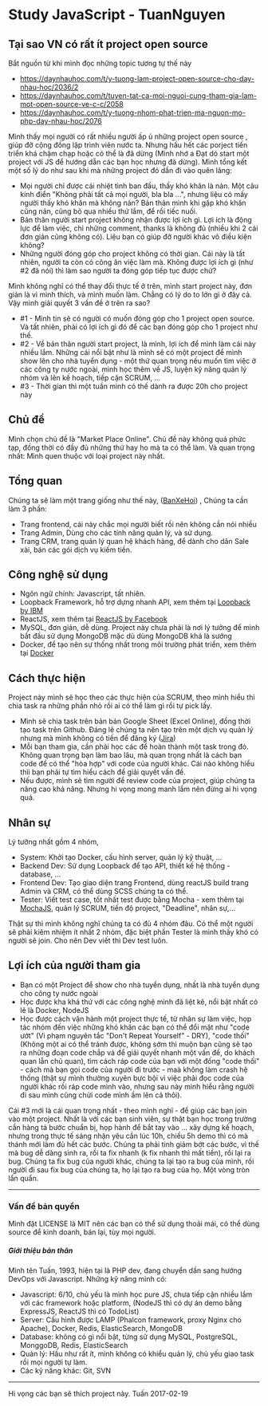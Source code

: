 # Study JavaScript - TuanNguyen

## Tại sao VN có rất ít project open source

Bắt nguồn từ khi mình đọc những topic tương tự thế này
- https://daynhauhoc.com/t/y-tuong-lam-project-open-source-cho-day-nhau-hoc/2036/2
- https://daynhauhoc.com/t/tuyen-tat-ca-moi-nguoi-cung-tham-gia-lam-mot-open-source-ve-c-c/2058
- https://daynhauhoc.com/t/y-tuong-nhom-phat-trien-ma-nguon-mo-php-day-nhau-hoc/2076

Mình thấy mọi người có rất nhiều người ấp ủ những project open source , giúp đỡ cộng đồng lập trình viên nước ta. Nhưng  hầu hết các porject tiến triển khá chậm chạp hoặc có thể là đã dừng (Mình nhớ a Đạt dó start một project với JS để hướng dẫn các bạn học nhưng đã dừng).  Mình tổng kết một số lý do như sau khi mà những project đó dần đi vào quên lãng:

- Mọi người chỉ được cái nhiệt tình ban đầu, thấy  khó khăn là nản. Một câu kinh điển "Không phải tất cả mọi người,  bla bla ...", nhưng liệu có mấy người thấy khó khăn mà không nản? Bản thân mình khi gặp khó khăn cũng nản, cũng bỏ qua nhiều thứ lắm, để rồi tiếc nuối.
- Bản thân người start project không nhận được lợi ích gì. Lợi ích là  động lực để làm việc, chỉ những comment, thanks là không đủ (nhiều khi 2 cái đơn giản  cũng không có). Liệu bạn có giúp đỡ người khác vô điều kiện không?
- Những người đóng góp cho project không có thời gian. Cái này là tất nhiên, người ta còn có công ăn việc làm mà. Không được lợi ích gì (như #2 đã nói) thì làm sao người ta đóng góp tiếp tục được chứ?

Mình không nghĩ có thể thay đổi thực tế  ở trên, mình start project này, đơn giản là vì mình thích, và mình muốn làm. Chẳng có lý do to lớn gì ở đây cả.
Vậy mình giải quyết 3 vấn đề ở trên ra sao?

- #1 - Mình tin sẽ có người có muốn đóng góp cho 1 project open source. Và tất nhiên, phải có lợi ích gì đó để các bạn đóng góp cho 1 project như thế.
- #2 - Về bản thân người start project, là mình, lợi ích để mình làm cái này nhiều lắm. Những cái nổi bật như là mình sẽ có một project để mình show lên cho nhà tuyển dụng - một thứ quan trọng nếu muốn tìm việc ở các công ty nước ngoài, mình học thêm về JS, luyện kỹ năng quản lý nhóm và lên kế hoạch, tiếp cận SCRUM, ...
- #3 - Thời gian thì một tuần mình có thế dành ra được 20h cho project này

## Chủ đề
Mình chọn chủ đề là "Market Place Online". Chủ đề này  không quá phức tạp, đồng thời có đầy đủ những thứ hay ho mà ta có thể làm. Và quan trọng nhất: Mình quen thuộc với loại project này nhất.

## Tổng quan
Chúng ta sẽ làm một trang giống như thế này, ([BanXeHoi](https://banxehoi.com/)) , Chúng ta cần làm 3 phần:

- Trang frontend, cái này chắc mọi người biết rồi nên không cần nói nhiều
- Trang Admin, Dùng cho các tính năng quản lý, và sử dụng.
- Trang CRM, trang quản lý quan hệ khách hàng, để dành cho dân Sale xài, bán các gói dịch vụ kiếm tiền.

## Công nghệ sử dụng

- Ngôn ngữ chính: Javascript, tất nhiên.
- Loopback Framework, hỗ trợ dựng nhanh API, xem thêm tại [Loopback by IBM](http://loopback.io/)
- ReactJS, xem thêm tại [ReactJS by Facebook](https://facebook.github.io/react/)
- MySQL, đơn giản, dễ dùng. Project này chưa phải là nơi lý tưởng để mình bắt đầu sử dụng MongoDB mặc dù dùng MongoDB khá là sướng
- Docker, để tạo nên sự thống nhất trong môi trường phát triển, xem thêm tại [Docker](https://www.docker.com/)

## Cách thực hiện
Project này mình sẽ học theo các thực hiện của SCRUM, theo mình hiểu thì chia task ra những phần nhỏ rồi ai có thể làm gì rồi tự pick lấy.

- Mình sẽ chia task trên bản bản Google Sheet (Excel Online), đồng thời tạo task trên Github. Đáng lẽ chúng ta nên tạo trên một dịch vụ quản lý nhưng mà mình không có tiền để đăng ký ([Jira](https://www.atlassian.com/software/jira))
- Mỗi bạn tham gia, cần phải học các để hoàn thành một task trong đó. Không quan trọng bạn làm bao lâu, mà quan trọng nhất là cách bạn code để có thể "hòa hợp" với code của người khác. Cái nào không hiểu thìì bạn phải tự tìm hiểu cách để giải quyết vấn đề.
- Nếu được, mình sẽ tìm người để review code của project, giúp chúng ta nâng cao khả năng. Nhưng hi vọng mong manh lắm nên đừng ai hi vọng quá.

## Nhân sự
Lý tưởng nhất gồm 4 nhóm,

- System: Khởi tạo Docker, cấu hình server, quản  lý  kỹ thuật, ...
- Backend Dev: Sử dụng Loopback để tạo API, thiết kế hệ thống - database, ...
- Frontend Dev: Tạo giao diện trang Frontend, dùng reactJS build trang Admin và CRM, có thể dùng SCSS chúng ta có thể.
- Tester: Viết test case, tốt nhất test được bằng Mocha - xem thêm tại [MochaJS](https://mochajs.org/), quản lý SCRUM, tiến độ project, "Deadline", nhân sự,...

Thật sự thì mình không nghĩ chúng ta có đủ 4 nhóm đâu. Có thể một người sẽ phải kiêm nhiệm ít nhất 2 nhóm, đặc biệt phần Tester là mình thấy khó có người sẽ join. Cho nên Dev viết thì Dev test luôn.

## Lợi ích của người tham gia
- Bạn có một Project để show cho nhà tuyển dụng, nhất là nhà tuyển dụng cho công ty nước ngoài
- Học được kha khá thứ với các công nghệ mình đã liệt kê, nổi bật nhất có lẽ là Docker, NodeJS
- Học được cách vận hành một project thực tế, từ nhân sự làm việc, họp tác nhóm đến việc những khó khăn các bạn có thể đổi mặt như "code ướt" (Vi phạm nguyên tắc "Don't Repeat Yourself" - DRY), "code thối" (Không một ai có thể tránh được, không sớm thì muộn bạn cũng sẽ tạo ra những đoạn code chắp vá để giải quyết nhanh một vấn đề, do khách quan lẫn chủ quan), tìm cách ráp code của bạn với một đống  "code thối" - cách mà bạn gọi code của người đi trước - maà không làm crash hệ thống (thật sự mình thường xuyên bực bội vì việc phải đọc code của người khác rồi ráp code mình vào, nhưng sau này mình hiểu rằng người đi sau mình cũng chửi code mình ầm lên cả thôi).

Cái #3 mới là cái quan trọng nhất - theo mình nghĩ -  để giúp các bạn join vào một project. Nhất là với các bạn sinh viên, sự thật bạn học trong trường cần hàng tá bước chuẩn bị, họp hành để bắt tay vào ... xây dựng kế hoạch, nhưng trong thực tế sáng nhận yêu cần lúc 10h, chiều 5h demo thì có mà thánh mới làm đủ hết các bước. Chúng ta phải tinh giảm bớt các bước, vì thế mà bug dễ dàng sinh ra, rồi ta fix nhanh (k fix nhanh thì mất tiền), rồi lại ra bug. Chúng ta fix bug của người khác, chúng ta lại tạo ra bug của mình, rồi người đi sau fix bug của chúng ta, họ lại tạo ra bug của họ. Một vòng tròn lẩn quẩn.

---

### Vấn đề bản quyền
Mình đặt LICENSE là MIT nên các bạn có thể sử dụng thoải mái, có thể dùng  source để kinh doanh, bán lại, tùy mọi người.

##### Giới thiệu bản thân
Mình tên Tuấn, 1993, hiện tại là PHP dev, đang chuyển dần sang hướng DevOps với Javascript. Những kỹ năng mình có:

- Javascript: 6/10, chủ yếu là mình học pure JS, chưa tiếp cận nhiều lắm với các framework hoặc platform, (NodeJS thì có dự án demo bằng ExpressJS, ReactJS thì có TodoList)
- Server: Cấu hình được LAMP (Phalcon framework, proxy Nginx cho Apache), Docker, Redis, ElasticSearch, MongoDB
- Database: không có gì nổi bật, từng sử dụng MySQL, PostgreSQL, MonggoDB, Redis, ElasticSearch
- Quản lý: Hầu như rất ít, mình không có khiểu quản lý, chủ yếu giao task rồi mọi người tự làm.
- Các kỹ năng khác: Git, SVN

---
Hi vọng các bạn sẽ thích project này.
Tuấn
2017-02-19

